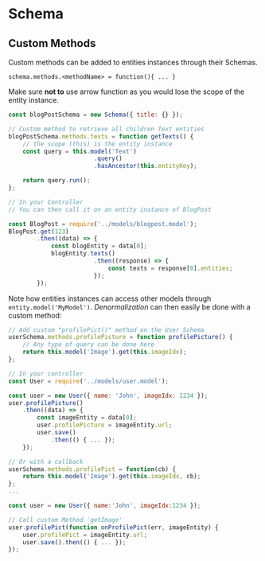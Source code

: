 # Schema

## Custom Methods

Custom methods can be added to entities instances through their Schemas.

`schema.methods.<methodName> = function(){ ... }`

Make sure **not to** use arrow function as you would lose the scope of the entity instance.

```js
const blogPostSchema = new Schema({ title: {} });

// Custom method to retrieve all children Text entities
blogPostSchema.methods.texts = function getTexts() {
    // the scope (this) is the entity instance
    const query = this.model('Text')
                        .query()
                        .hasAncestor(this.entityKey);

    return query.run();
};

// In your Controller
// You can then call it on an entity instance of BlogPost

const BlogPost = require('../models/blogpost.model');
BlogPost.get(123)
        .then((data) => {
            const blogEntity = data[0];
            blogEntity.texts()
                        .then((response) => {
                            const texts = response[0].entities;
                        });
        });
```

Note how entities instances can access other models through `entity.model('MyModel')`. _Denormalization_ can then easily be done with a custom method:

```js
// Add custom "profilePict()" method on the User Schema
userSchema.methods.profilePicture = function profilePicture() {
    // Any type of query can be done here
    return this.model('Image').get(this.imageIdx);
};

// In your controller
const User = require('../models/user.model');

const user = new User({ name: 'John', imageIdx: 1234 });
user.profilePicture()
    .then((data) => {
        const imageEntity = data[0];
        user.profilePicture = imageEntity.url;
        user.save()
            .then(() { ... });
    });

// Or with a callback
userSchema.methods.profilePict = function(cb) {
    return this.model('Image').get(this.imageIdx, cb);
};
...

const user = new User({ name:'John', imageIdx:1234 });

// Call custom Method 'getImage'
user.profilePict(function onProfilePict(err, imageEntity) {
    user.profilePict = imageEntity.url;
    user.save().then(() { ... });
});
```



